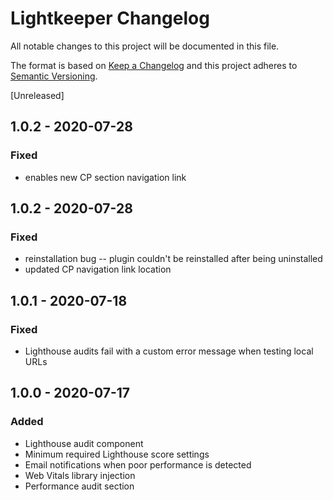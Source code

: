 # Lightkeeper Changelog

All notable changes to this project will be documented in this file.

The format is based on [Keep a Changelog](http://keepachangelog.com/) and this project adheres to [Semantic Versioning](http://semver.org/).

[Unreleased]

## 1.0.2 - 2020-07-28

### Fixed

- enables new CP section navigation link

## 1.0.2 - 2020-07-28

### Fixed

- reinstallation bug -- plugin couldn't be reinstalled after being uninstalled
- updated CP navigation link location

## 1.0.1 - 2020-07-18

### Fixed

- Lighthouse audits fail with a custom error message when testing local URLs

## 1.0.0 - 2020-07-17

### Added

- Lighthouse audit component
- Minimum required Lighthouse score settings
- Email notifications when poor performance is detected
- Web Vitals library injection
- Performance audit section